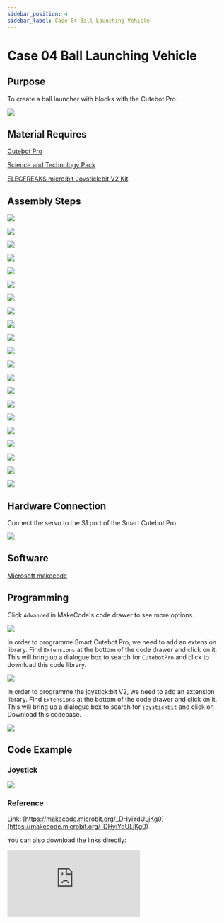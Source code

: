 ```yaml
---
sidebar_position: 4
sidebar_label: Case 04 Ball Launching Vehicle
---
```


# Case 04 Ball Launching Vehicle

## Purpose


 To create a ball launcher with blocks with the Cutebot Pro.


![](https://wiki-media-ef.oss-cn-hongkong.aliyuncs.com//images/cutebot-pro-extended-case-04-01.png)


## Material Requires

[ Cutebot Pro](https://www.elecfreaks.com/elecfreaks-smart-cutebot-pro-programming-robot-car-for-micro-bit.html)

[Science and Technology Pack](https://shop.elecfreaks.com/products/elecfreaks-tpbot-science-and-technology-pack?_pos=3&_sid=11fe49ca3&_ss=r)

[ELECFREAKS micro:bit Joystick:bit V2 Kit](https://www.elecfreaks.com/joystick-bit-2-kit-for-micro-bit.html)



## Assembly Steps

![](https://wiki-media-ef.oss-cn-hongkong.aliyuncs.com//images/cutebot-pro-extended-case-step-04-01.png)

![](https://wiki-media-ef.oss-cn-hongkong.aliyuncs.com//images/cutebot-pro-extended-case-step-04-02.png)

![](https://wiki-media-ef.oss-cn-hongkong.aliyuncs.com//images/cutebot-pro-extended-case-step-04-03.png)

![](https://wiki-media-ef.oss-cn-hongkong.aliyuncs.com//images/cutebot-pro-extended-case-step-04-04.png)

![](https://wiki-media-ef.oss-cn-hongkong.aliyuncs.com//images/cutebot-pro-extended-case-step-04-05.png)

![](https://wiki-media-ef.oss-cn-hongkong.aliyuncs.com//images/cutebot-pro-extended-case-step-04-06.png)

![](https://wiki-media-ef.oss-cn-hongkong.aliyuncs.com//images/cutebot-pro-extended-case-step-04-07.png)

![](https://wiki-media-ef.oss-cn-hongkong.aliyuncs.com//images/cutebot-pro-extended-case-step-04-08.png)

![](https://wiki-media-ef.oss-cn-hongkong.aliyuncs.com//images/cutebot-pro-extended-case-step-04-09.png)

![](https://wiki-media-ef.oss-cn-hongkong.aliyuncs.com//images/cutebot-pro-extended-case-step-04-10.png)

![](https://wiki-media-ef.oss-cn-hongkong.aliyuncs.com//images/cutebot-pro-extended-case-step-04-11.png)

![](https://wiki-media-ef.oss-cn-hongkong.aliyuncs.com//images/cutebot-pro-extended-case-step-04-12.png)

![](https://wiki-media-ef.oss-cn-hongkong.aliyuncs.com//images/cutebot-pro-extended-case-step-04-13.png)

![](https://wiki-media-ef.oss-cn-hongkong.aliyuncs.com//images/cutebot-pro-extended-case-step-04-14.png)

![](https://wiki-media-ef.oss-cn-hongkong.aliyuncs.com//images/cutebot-pro-extended-case-step-04-15.png)

![](https://wiki-media-ef.oss-cn-hongkong.aliyuncs.com//images/cutebot-pro-extended-case-step-04-16.png)

![](https://wiki-media-ef.oss-cn-hongkong.aliyuncs.com//images/cutebot-pro-extended-case-step-04-17.png)

![](https://wiki-media-ef.oss-cn-hongkong.aliyuncs.com//images/cutebot-pro-extended-case-step-04-18.png)

![](https://wiki-media-ef.oss-cn-hongkong.aliyuncs.com//images/cutebot-pro-extended-case-step-04-19.png)

![](https://wiki-media-ef.oss-cn-hongkong.aliyuncs.com//images/cutebot-pro-extended-case-step-04-20.png)

![](https://wiki-media-ef.oss-cn-hongkong.aliyuncs.com//images/cutebot-pro-extended-case-step-04-21.png)

## Hardware Connection

Connect the servo to the S1 port of the Smart Cutebot Pro.

![](https://wiki-media-ef.oss-cn-hongkong.aliyuncs.com//images/cutebot-pro-extended-case-03-02.png)


## Software

[Microsoft makecode](https://makecode.microbit.org/#)


## Programming


Click `Advanced` in MakeCode's code drawer to see more options.

![](https://wiki-media-ef.oss-cn-hongkong.aliyuncs.com//images/cutebot-pro-extended-case-02-03.png)

In order to programme Smart Cutebot Pro, we need to add an extension library. Find `Extensions` at the bottom of the code drawer and click on it. This will bring up a dialogue box to search for `CutebotPro` and click to download this code library.

![](https://wiki-media-ef.oss-cn-hongkong.aliyuncs.com//images/cutebot-pro-extended-case-02-04.png)

In order to programme the joystick:bit V2, we need to add an extension library. Find `Extensions` at the bottom of the code drawer and click on it. This will bring up a dialogue box to search for `joystickbit` and click on Download this codebase.

![](https://wiki-media-ef.oss-cn-hongkong.aliyuncs.com//images/cutebot-pro-extended-case-02-05.png)


## Code Example

### Joystick

![](https://wiki-media-ef.oss-cn-hongkong.aliyuncs.com//images/cutebot-pro-extended-case-02-06.png)


### Reference

Link: [https://makecode.microbit.org/_DHyiYdULjKg0](https://makecode.microbit.org/_DHyiYdULjKg0)

You can also download the links directly:

<div
    style={{
        position: 'relative',
        paddingBottom: '60%',
        overflow: 'hidden',
    }}
>
    <iframe
        src="https://makecode.microbit.org/_DHyiYdULjKg0"
        frameborder="0"
        sandbox="allow-popups allow-forms allow-scripts allow-same-origin"
        style={{
            position: 'absolute',
            width: '100%',
            height: '100%',
        }}
    />
</div>

### Cutebot Pro

![](https://wiki-media-ef.oss-cn-hongkong.aliyuncs.com//images/cutebot-pro-extended-case-03-07.png)


### Reference

Link: [https://makecode.microbit.org/_dfmJjPJ1yMqp](https://makecode.microbit.org/_dfmJjPJ1yMqp)

You can also download the links directly:

<div
    style={{
        position: 'relative',
        paddingBottom: '60%',
        overflow: 'hidden',
    }}
>
    <iframe
        src="https://makecode.microbit.org/_dfmJjPJ1yMqp"
        frameborder="0"
        sandbox="allow-popups allow-forms allow-scripts allow-same-origin"
        style={{
            position: 'absolute',
            width: '100%',
            height: '100%',
        }}
    />
</div>

## Result


Use the joystick to control the route, and press the button C to control the car's transmitter to launch small balls.

![](https://wiki-media-ef.oss-cn-hongkong.aliyuncs.com//images/cutebot-pro-extended-case-04.gif)


## Expanded knowledge

***  History and development of stone-throwing devices***

A stone-throwing device is an ancient siege tool used to throw large stones, projectiles, or other offensive objects. The following is an overview of the history and development of stone-throwing devices:

Ancient stone throwing devices:
Ancient civilisations around the world used stone-throwing devices. Among the earliest stone-throwing devices date back to the Assyrian Empire in the 9th century BC. Assyrian armies used crossbow-shaped projectiles, called "bellows," to attack cities and besiege enemies. During the Greek and Roman periods, more sophisticated stone-throwing machines were invented, such as the famous stone-throwing machines "cuirasses" and "crossbow-shaped stone-throwing machines".

Medieval stone-throwing devices:
During the Middle Ages, stone-throwing devices were widely used in European warfare. The most famous of these was the Trebuchet, a huge mechanical device that used the counter weighing principle to throw huge stones. Trebuchet became one of the most powerful and effective stone-throwing devices in medieval siege warfare.

Modern stone-throwing devices:
With the invention of gunpowder and advances in artillery shell technology, stone-throwing devices were gradually replaced by artillery. However, the concept and principles of stone-throwing devices still exist and are used in some special situations. For example, stone-throwing devices are used in modern military manoeuvres to simulate ancient war scenarios in order to enhance the realism of historical re-enactments.

Modern Applications:
Although stone-throwing devices are no longer widely used in the military, they are still used in other areas. For example, some athletic competitions use small stone-throwing devices to test the accuracy and range of stone-throwing. In addition, the principles of stone-throwing devices also provide reference and inspiration for modern catapulting devices and engineering machinery.

Overall, the stone-throwing device is an important siege weapon in human history, representing the development of ancient technology and warfare techniques. Although it has been eliminated in modern warfare, the stone-throwing device still has its unique value in the fields of historical research, cultural activities and athletic competitions.
